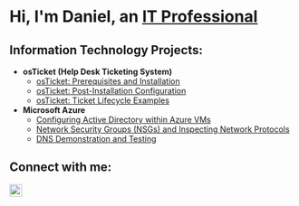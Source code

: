 <h1>Hi, I'm Daniel, an <a href="https://linkedin.com/in/dnajera22">IT Professional</a></h1>

<h2> Information Technology Projects:</h2>

- <b>osTicket (Help Desk Ticketing System)</b>
  - [osTicket: Prerequisites and Installation](https://github.com/dnajera22/osticket-prereqs)
  - [osTicket: Post-Installation Configuration](https://github.com/dnajera22/post-install-config)
  - [osTicket: Ticket Lifecycle Examples](https://github.com/dnajera22/ticket-lifecycle)
- <b>Microsoft Azure</b>
  - [Configuring Active Directory within Azure VMs](https://github.com/dnajera22/configure-ad)
  - [Network Security Groups (NSGs) and Inspecting Network Protocols](https://github.com/dnajera22/azure-network-protocols)
  - [DNS Demonstration and Testing](https://github.com/dnajera22/dns.config)
    
<h2>Connect with me:</h2>

[<img align="left" alt="Josh | LinkedIn" width="22px" src="https://cdn.jsdelivr.net/npm/simple-icons@v3/icons/linkedin.svg" />][linkedin]

[linkedin]: https://linkedin.com/in/dnajera22

